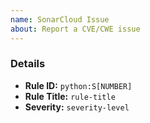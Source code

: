 ```yaml
---
name: SonarCloud Issue
about: Report a CVE/CWE issue
---
```


<!--
Thanks for reporting a SonarCloud issue!

Please fill in the details below:
-->

### Details

- **Rule ID:** `python:S[NUMBER]`
- **Rule Title:** `rule-title`
- **Severity:** `severity-level`
